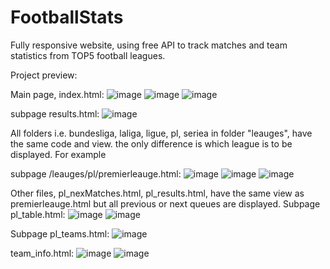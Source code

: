 # FootballStats
Fully responsive website, using free API to track matches and team statistics from TOP5 football leagues.

Project preview:

Main page, index.html:
![image](https://github.com/user-attachments/assets/e0f9658c-3f26-4e8a-af44-82ca7ecc0d21)
![image](https://github.com/user-attachments/assets/b4e2e3fe-e659-4c54-88be-3799a0c1cd31)
![image](https://github.com/user-attachments/assets/3fb12981-5f3d-4773-8b21-a8df3e33cbb5)

subpage results.html:
![image](https://github.com/user-attachments/assets/a314b349-21c8-4bb6-8c0d-b5534d6d795c)

All folders i.e. bundesliga, laliga, ligue, pl, seriea in folder "leauges", have the same code and view.
the only difference is which league is to be displayed. For example

subpage /leauges/pl/premierleauge.html:
![image](https://github.com/user-attachments/assets/18dff1fd-70e2-4f82-b70a-a1bc3608f627)
![image](https://github.com/user-attachments/assets/53373f21-6b71-45f2-99df-7054d41f7317)
![image](https://github.com/user-attachments/assets/cb7f504c-9871-410c-bf34-13d4f39b298f)

Other files, pl_nexMatches.html, pl_results.html, have the same view as premierleauge.html but all previous or next queues are displayed.
Subpage pl_table.html:
![image](https://github.com/user-attachments/assets/0584cc30-375f-4447-b08c-c074fa62f4f4)
![image](https://github.com/user-attachments/assets/12e02e2c-8b58-45db-ba69-e2667ef69dc4)

Subpage pl_teams.html:
![image](https://github.com/user-attachments/assets/3e18bfc7-3dca-4781-9ae8-5319750c4ba6)

team_info.html:
![image](https://github.com/user-attachments/assets/a1691a4d-cc88-4ed4-b1a3-f25e0d927469)
![image](https://github.com/user-attachments/assets/0c89633e-1949-4f4f-9ada-7fc31050990e)



